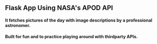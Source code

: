## Flask App Using NASA's APOD API

#### It fetches pictures of the day with image descriptions by a professional astronomer.

#### Built for fun and to practice playing around with thirdparty APIs.
